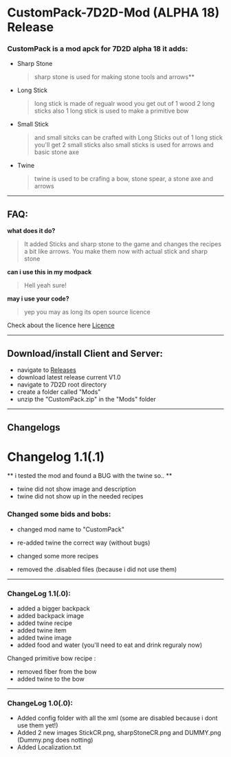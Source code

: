 # CustomPack-7D2D-Mod (ALPHA 18) Release

### CustomPack is a mod apck for 7D2D alpha 18 it adds:

- Sharp Stone
   > sharp stone is used for making stone tools and arrows**
- Long Stick
  > long stick is made of regualr wood you get out of 1 wood 2 long sticks also
1 long stick is used to make a primitive bow
- Small Stick
    >and small sitcks can be crafted with Long Sticks out of 1 long stick you'll get 2 small sticks also small sticks
is used for arrows and basic stone axe
- Twine
   > twine is used to be crafing a bow, stone spear, a stone axe and arrows

---

## FAQ:
**what does it do?**

> It added Sticks and sharp stone to the game and changes the recipes a bit like arrows.
You make them now with actual stick and sharp stone 

**can i use this in my modpack**

> Hell yeah sure!

**may i use your code?**

> yep you may as long its open source licence

Check about the licence here [Licence](https://nl.wikipedia.org/wiki/GNU_General_Public_License)

---

## Download/install Client and Server:
- navigate to [Releases](https://github.com/gamingoninsulin/CustomPack/releases)
- download latest release current V1.0
- navigate to 7D2D root directory
- create a folder called "Mods"
- unzip the "CustomPack.zip" in the "Mods" folder

---

## Changelogs

# Changelog 1.1(.1)
** i tested the mod and found a BUG with the twine so.. **
- twine did not show image and description
- twine did not show up in the needed recipes

### Changed some bids and bobs:
- changed mod name to "CustomPack"
- re-added twine the correct way (without bugs)
- changed some more recipes

- removed the .disabled files (because i did not use them)

---

### ChangeLog 1.1(.0):
- added a bigger backpack
- added backpack image
- added twine recipe
- added twine item
- added twine image
- added food and water (you'll need to eat and drink reguraly now)

Changed primitive bow recipe :
- removed fiber from the bow
- added twine to the bow

---

###  ChangeLog 1.0(.0):
  - Added config folder with all the xml (some are disabled because i dont use them yet!)
  - Added 2 new images StickCR.png, sharpStoneCR.png and DUMMY.png (Dummy.png does notting)
  - Added Localization.txt

